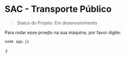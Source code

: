 # SAC - Transporte Público

> Status do Projeto: Em desenvolvimento

Para rodar esse proejto na sua máquina, por favor digite:

```
node app.js
```

:)
